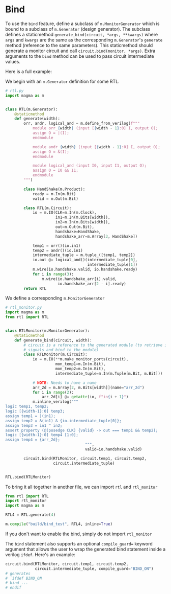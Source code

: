 # Bind

To use the `bind` feature, define a subclass of `m.MonitorGenerator` which is
bound to a subclass of `m.Generator` (design generator).  The subclass defines
a staticmethod `generate_bind(circuit, *args, **kwargs)` where `args` and
`kwargs` are the same as the corresponding `m.Generator`'s `generate` method
(reference to the same parameters).  This staticmethod should generate a
monitor circuit and call `circuit.bind(monitor, *args)`.  Extra arguments to
the `bind` method can be used to pass circuit intermediate values.

Here is a full example:

We begin with an `m.Generator` definition for some RTL.
```python
# rtl.py
import magma as m


class RTL(m.Generator):
    @staticmethod
    def generate(width):
        orr, andr, logical_and = m.define_from_verilog(f"""
            module orr_{width} (input [{width - 1}:0] I, output O);
            assign O = |(I);
            endmodule

            module andr_{width} (input [{width - 1}:0] I, output O);
            assign O = &(I);
            endmodule

            module logical_and (input I0, input I1, output O);
            assign O = I0 && I1;
            endmodule
        """)

        class HandShake(m.Product):
            ready = m.In(m.Bit)
            valid = m.Out(m.Bit)

        class RTL(m.Circuit):
            io = m.IO(CLK=m.In(m.Clock),
                      in1=m.In(m.Bits[width]),
                      in2=m.In(m.Bits[width]),
                      out=m.Out(m.Bit),
                      handshake=HandShake,
                      handshake_arr=m.Array[3, HandShake])

            temp1 = orr()(io.in1)
            temp2 = andr()(io.in1)
            intermediate_tuple = m.tuple_([temp1, temp2])
            io.out @= logical_and()(intermediate_tuple[0],
                                    intermediate_tuple[1])
            m.wire(io.handshake.valid, io.handshake.ready)
            for i in range(3):
                m.wire(io.handshake_arr[i].valid,
                       io.handshake_arr[2 - i].ready)
        return RTL
```

We define a corresponding `m.MonitorGenerator`

```python
# rtl_monitor.py
import magma as m
from rtl import RTL


class RTLMonitor(m.MonitorGenerator):
    @staticmethod
    def generate_bind(circuit, width):
        # circuit is a reference to the generated module (to retrieve internal
        # signals and bind to the module)
        class RTLMonitor(m.Circuit):
            io = m.IO(**m.make_monitor_ports(circuit),
                      mon_temp1=m.In(m.Bit),
                      mon_temp2=m.In(m.Bit),
                      intermediate_tuple=m.In(m.Tuple[m.Bit, m.Bit]))

            # NOTE: Needs to have a name
            arr_2d = m.Array[2, m.Bits[width]](name="arr_2d")
            for i in range(2):
                arr_2d[i] @= getattr(io, f"in{i + 1}")
            m.inline_verilog("""
logic temp1, temp2;
logic [{width-1}:0] temp3;
assign temp1 = |(in1);
assign temp2 = &(in1) & {io.intermediate_tuple[0]};
assign temp3 = in1 ^ in2;
assert property (@(posedge CLK) {valid} -> out === temp1 && temp2);
logic [{width-1}:0] temp4 [1:0];
assign temp4 = {arr_2d};
                                   """,
                                   valid=io.handshake.valid)

        circuit.bind(RTLMonitor, circuit.temp1, circuit.temp2,
                     circuit.intermediate_tuple)


RTL.bind(RTLMonitor)
```

To bring it all together in another file, we can import `rtl` and `rtl_monitor`
```python
from rtl import RTL
import rtl_monitor
import magma as m

RTL4 = RTL.generate(4)

m.compile("build/bind_test", RTL4, inline=True)
```

If you don't want to enable the bind, simply do not import `rtl_monitor`

The `bind` statement also supports an optional `compile_guard=` keyword
argument that allows the user to wrap the generated bind statement inside a
verilog `ifdef`.  Here's an example:

```python
circuit.bind(RTLMonitor, circuit.temp1, circuit.temp2,
             circuit.intermediate_tuple, compile_guard="BIND_ON")
# generates
# `ifdef BIND_ON
# bind ...
# endif
```
